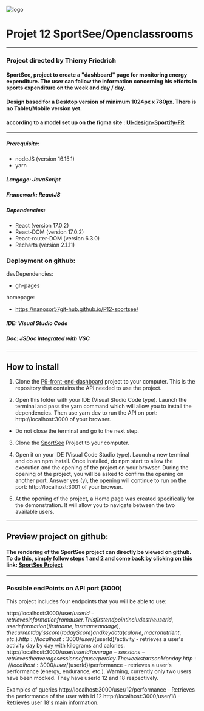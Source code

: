 ![logo](https://user-images.githubusercontent.com/84918375/178348430-c7b1a04e-cf07-431f-992d-3540e822f9ec.svg)

# Projet 12 SportSee/Openclassrooms

---

### Project directed by Thierry Friedrich

#### SportSee, project to create a "dashboard" page for monitoring energy expenditure. The user can follow the information concerning his efforts in sports expenditure on the week and day / day.

#### Design based for a Desktop version of minimum 1024px x 780px. There is no Tablet/Mobile version yet.

#### according to a model set up on the figma site : [UI-design-Sportify-FR](https://www.figma.com/file/BMomGVZqLZb811mDMShpLu/UI-design-Sportify-FR?node-id=0%3A1)

---

##### Prerequisite:

- nodeJS (version 16.15.1)
- yarn

##### Langage: JavaScript

##### Framework: ReactJS

##### Dependencies:

- React (version 17.0.2)
- React-DOM (version 17.0.2)
- React-router-DOM (version 6.3.0)
- Recharts (version 2.1.11)

### Deployment on github:

devDependencies:

- gh-pages

homepage:

- https://nanosor57git-hub.github.io/P12-sportsee/

##### IDE: Visual Studio Code

##### Doc: JSDoc integrated with VSC

---

## How to install

1. Clone the [P9-front-end-dashboard](https://github.com/OpenClassrooms-Student-Center/P9-front-end-dashboard) project to your computer. This is the repository that contains the API needed to use the project.

2. Open this folder with your IDE (Visual Studio Code type). Launch the terminal and pass the yarn command which will allow you to install the dependencies. Then use yarn dev to run the API on port: http://localhost:3000 of your browser.

- Do not close the terminal and go to the next step.

3. Clone the [SportSee](https://nanosor57git-hub.github.io/P12-sportsee/) Project to your computer.

4. Open it on your IDE (Visual Code Studio type). Launch a new terminal and do an npm install. Once installed, do npm start to allow the execution and the opening of the project on your browser.
   During the opening of the project, you will be asked to confirm the opening on another port. Answer yes (y), the opening will continue to run on the port: http://localhost:3001 of your browser.

5. At the opening of the project, a Home page was created specifically for the demonstration. It will allow you to navigate between the two available users.

---

## Preview project on github:

#### The rendering of the SportSee project can directly be viewed on github. To do this, simply follow steps 1 and 2 and come back by clicking on this link: [SportSee Project](https://nanosor57git-hub.github.io/P12-sportsee/)

---

### Possible endPoints on API port (3000)

This project includes four endpoints that you will be able to use:

http://localhost:3000/user/${userId} - retrieves information from a user. This first endpoint includes the user id, user information (first name, last name and age), the current day's score (todayScore) and key data (calorie, macronutrient, etc.).
http://localhost:3000/user/${userId}/activity - retrieves a user's activity day by day with kilograms and calories.
http://localhost:3000/user/${userId}/average-sessions - retrieves the average sessions of a user per day. The week starts on Monday.
http://localhost:3000/user/${userId}/performance - retrieves a user's performance (energy, endurance, etc.).
Warning, currently only two users have been mocked. They have userId 12 and 18 respectively.

Examples of queries
http://localhost:3000/user/12/performance - Retrieves the performance of the user with id 12
http://localhost:3000/user/18 - Retrieves user 18's main information.

